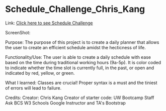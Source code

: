 # Schedule_Challenge_Chris_Kang

Link:
    [Click here to see Schedule Challenge]()

ScreenShot:

Purpose:
    The purpose of this project is to create a daily planner that allows the user to create an efficient schedule amidst the hecticness of life.

Functionality/Use:
    The user is able to create a daily schedule with ease based on the time during traditional working hours (9a-5p).
    It is color coded to indicate whether the time slot is currently full, in the past, or open and indicated by red, yellow, or green.


What I learned:
    Classes are crucial! Proper syntax is a must and the tiniest of errors will lead to failure.
    

Credits:
Creator: Chris Kang
Creator of starter code: UW Bootcamp Staff
Ask BCS
W3 Schools
Google
Instructor and TA's
Bootstrap
